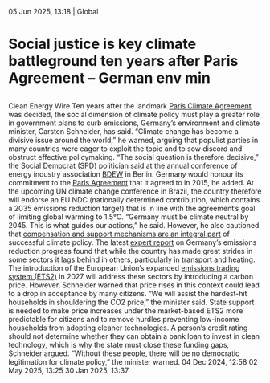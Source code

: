 05 Jun 2025, 13:18
| 
Global
# Social justice is key climate battleground ten years after Paris Agreement – German env min
## 
Clean Energy Wire
Ten years after the landmark [Paris Climate Agreement](https://www.cleanenergywire.org/glossary/letter_p#paris_climate_agreement) was decided, the social dimension of climate policy must play a greater role in government plans to curb emissions, Germany’s environment and climate minister, Carsten Schneider, has said. “Climate change has become a divisive issue around the world,” he warned, arguing that populist parties in many countries were eager to exploit the topic and to sow discord and obstruct effective policymaking.
“The social question is therefore decisive,” the Social Democrat ([SPD](https://www.cleanenergywire.org/experts/spd-social-democratic-party)) politician said at the annual conference of energy industry association [BDEW](https://www.cleanenergywire.org/experts/bdew-german-association-energy-and-water-industries) in Berlin. Germany would honour its commitment to the [Paris Agreement](https://www.cleanenergywire.org/glossary/letter_p#paris_agreement) that it agreed to in 2015, he added. At the upcoming UN climate change conference in Brazil, the country therefore will endorse an EU NDC (nationally determined contribution, which contains a 2035 emissions reduction target) that is in line with the agreement’s goal of limiting global warming to 1.5°C.
“Germany must be climate neutral by 2045. This is what guides our actions,” he said. However, he also cautioned that [compensation and support mechanisms are an integral part](https://www.cleanenergywire.org/news/vote25-affordability-transition-key-topic-next-government-researcher) of successful climate policy.
The latest [expert report](https://www.cleanenergywire.org/news/germany-runs-risk-missing-emission-cutting-targets-new-government-plans-climate-council) on Germany’s emissions reduction progress found that while the country has made great strides in some sectors it lags behind in others, particularly in transport and heating. The introduction of the European Union’s expanded [emissions trading system (ETS2)](https://www.cleanenergywire.org/factsheets/understanding-european-unions-emissions-trading-system) in 2027 will address these sectors by introducing a carbon price. However, Schneider warned that price rises in this context could lead to a drop in acceptance by many citizens.
“We will assist the hardest-hit households in shouldering the CO2 price,” the minister said. State support is needed to make price increases under the market-based ETS2 more predictable for citizens and to remove hurdles preventing low-income households from adopting cleaner technologies. A person’s credit rating should not determine whether they can obtain a bank loan to invest in clean technology, which is why the state must close these funding gaps, Schneider argued. “Without these people, there will be no democratic legitimation for climate policy,” the minister warned.
04 Dec 2024, 12:58
02 May 2025, 13:25
30 Jan 2025, 13:37